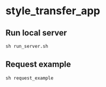 # style_transfer_app

## Run local server

```sh run_server.sh```

## Request example

```sh request_example```